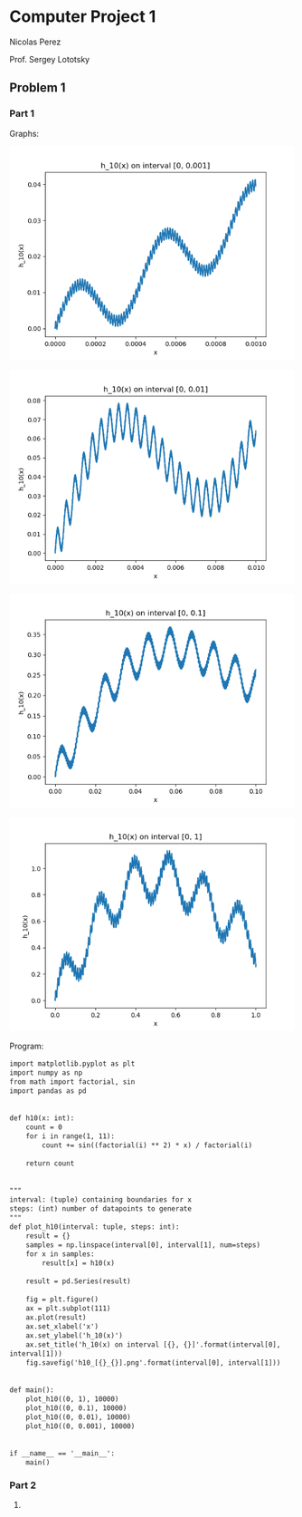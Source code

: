 # Computer Project 1
Nicolas Perez

Prof. Sergey Lototsky

## Problem 1
### Part 1
Graphs:

![](h10_[0_0.001].png)

![](h10_[0_0.01].png)

![](h10_[0_0.1].png)

![](h10_[0_1].png)

Program:
```
import matplotlib.pyplot as plt
import numpy as np
from math import factorial, sin
import pandas as pd


def h10(x: int):
    count = 0
    for i in range(1, 11):
        count += sin((factorial(i) ** 2) * x) / factorial(i)

    return count


"""
interval: (tuple) containing boundaries for x
steps: (int) number of datapoints to generate
"""
def plot_h10(interval: tuple, steps: int):
    result = {}
    samples = np.linspace(interval[0], interval[1], num=steps)
    for x in samples:
        result[x] = h10(x)

    result = pd.Series(result)

    fig = plt.figure()
    ax = plt.subplot(111)
    ax.plot(result)
    ax.set_xlabel('x')
    ax.set_ylabel('h_10(x)')
    ax.set_title('h_10(x) on interval [{}, {}]'.format(interval[0], interval[1]))
    fig.savefig('h10_[{}_{}].png'.format(interval[0], interval[1]))


def main():
    plot_h10((0, 1), 10000)
    plot_h10((0, 0.1), 10000)
    plot_h10((0, 0.01), 10000)
    plot_h10((0, 0.001), 10000)


if __name__ == '__main__':
    main()

```
### Part 2
1. 
